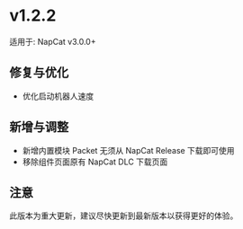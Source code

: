# v1.2.2

适用于: NapCat v3.0.0+


## 修复与优化
 - 优化启动机器人速度

## 新增与调整
 - 新增内置模块 Packet 无须从 NapCat Release 下载即可使用 
 - 移除组件页面原有 NapCat DLC 下载页面

## 注意
此版本为重大更新，建议尽快更新到最新版本以获得更好的体验。

